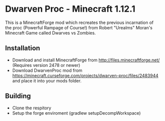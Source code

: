 Dwarven Proc - Minecraft 1.12.1
=============
This is a MinecraftForge mod which recreates the previous incarnation of the proc (Powerful Rampage of Course!) from Robert "Urealms" Moran's Minecraft Game called Dwarves vs Zombies.

Installation
-------
* Download and install MinecraftForge from http://files.minecraftforge.net/ (Requires version 2478 or newer)
* Download DwarvenProc mod from https://minecraft.curseforge.com/projects/dwarven-proc/files/2483944 and place it into your mods folder.

Building
-------
* Clone the respitory
* Setup the forge enviroment (gradlew setupDecompWorkspace)